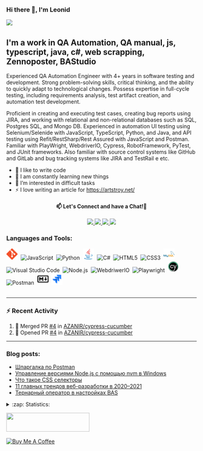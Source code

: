 ### Hi there 👋, I'm Leonid

![](https://komarev.com/ghpvc/?username=AZANIR&style=flat-square)

## I'm a work in  QA Automation, QA manual, js, typescript, java, c#, web scrapping, Zennoposter, BAStudio

Experienced QA Automation Engineer with 4+ years in software testing and development. Strong problem-solving skills, critical thinking, and the ability to quickly adapt to technological changes. Possess expertise in full-cycle testing, including requirements analysis, test artifact creation, and automation test development.

Proficient in creating and executing test cases, creating bug reports using JIRA, and working with relational and non-relational databases such as SQL, Postgres SQL, and Mongo DB. Experienced in automation UI testing using Selenium/Selenide with JavaScript, TypeScript, Python, and Java, and API testing using Refit/RestSharp/Rest Assured with JavaScript and Postman. Familiar with PlayWright, WebdriverIO, Cypress, RobotFramework, PyTest, and JUnit frameworks. Also familiar with source control systems like GitHub and GitLab and bug tracking systems like JIRA and TestRail e etc.

- 💪 I like to write code
- 🥅 I am constantly learning new things
- 👀 I’m interested in difficult tasks
- ⚡ I love writing an article for https://artstroy.net/

<h4 align="center">
  📫 Let's Connect and have a Chat!💬
</h1>
<p align="center">
<a href="https://t.me/AzaniR">
  <img height="32" src="https://cdn-icons-png.flaticon.com/512/906/906377.png"/>
</a>
<a href="https://www.linkedin.com/in/azanir/">
  <img height="32" src="https://cdn-icons-png.flaticon.com/512/1377/1377213.png"/>
</a>
<a href="https://www.facebook.com/leonid.mayevsky">
  <img height="32" src="https://cdn-icons-png.flaticon.com/512/3670/3670032.png"/>
</a>
<a href="https://twitter.com/eleoneks">
  <img height="32" src="https://cdn-icons-png.flaticon.com/512/3670/3670127.png"/>
</a>
</p>

### Languages and Tools:

<div>
<img alt="Git" width="30" height="30" src="https://github.com/devicons/devicon/blob/master/icons/git/git-original.svg" />&nbsp
<img alt="JavaScript" width="30" height="30" src="https://cdn-icons-png.flaticon.com/512/5968/5968292.png" />&nbsp
<img alt="Python" width="30" height="30" src="https://cdn-icons-png.flaticon.com/512/5968/5968350.png" />&nbsp
<img alt="Java" width="30" height="30" src="https://github.com/devicons/devicon/blob/master/icons/java/java-original.svg" />&nbsp
<img alt="C#" width="30" height="30" src="https://img.icons8.com/color/344/c-sharp-logo-2.png" />&nbsp
<img alt="HTML5" width="30" height="30" src="https://cdn-icons-png.flaticon.com/512/174/174854.png" />&nbsp
<img alt="CSS3" width="30" height="30" src="https://cdn-icons-png.flaticon.com/512/732/732190.png" />&nbsp
<img src="https://github.com/devicons/devicon/blob/master/icons/mysql/mysql-original-wordmark.svg" alt="MySQL" width="30" height="30" />&nbsp
<img alt="Visual Studio Code" width="30" height="30" src="https://code.visualstudio.com/assets/images/code-stable.png" />&nbsp
<img alt="Node.js" width="30" height="30" src="https://cdn-icons-png.flaticon.com/512/5968/5968322.png" />&nbsp
<img alt="WebdriwerIO" width="30" height="30" src="https://raw.githubusercontent.com/webdriverio/webdriverio-schematics/HEAD/.github/assets/logo.png" />&nbsp
<img alt="Playwright" width="30" height="30" src="https://playwright.dev/img/playwright-logo.svg" />&nbsp
<img alt="Cypress" width="30" height="30" src="https://raw.githubusercontent.com/vscode-icons/vscode-icons/a6526a9b865babf8d661779a5d1fff67672fce89/icons/file_type_cypress.svg" />&nbsp
<img alt="Postman" width="30" height="30" src="https://cdn.icon-icons.com/icons2/3053/PNG/512/postman_alt_macos_bigsur_icon_189814.png" />&nbsp
<img src="https://github.com/devicons/devicon/blob/master/icons/markdown/markdown-original.svg" alt="Markdown" width="30" height="30" />&nbsp
<img src="https://github.com/devicons/devicon/blob/master/icons/jira/jira-original.svg" title="Jira" alt="Jira" width="30" height="30"/>&nbsp
</div>
<br />

---

### :zap: Recent Activity

<!--START_SECTION:activity-->
1. 🎉 Merged PR [#4](https://github.com/AZANIR/cypress-cucumber/pull/4) in [AZANIR/cypress-cucumber](https://github.com/AZANIR/cypress-cucumber)
2. 💪 Opened PR [#4](https://github.com/AZANIR/cypress-cucumber/pull/4) in [AZANIR/cypress-cucumber](https://github.com/AZANIR/cypress-cucumber)
<!--END_SECTION:activity-->

---

### Blog posts:
<!-- BLOG-POST-LIST:START -->
- [Шпаргалка по Postman](https://artstroy.net/shpargalka-po-postman/)
- [Управление версиями Node.js с помощью nvm в Windows](https://artstroy.net/upravlenie-versiyami-node-js-s-pomoshhyu-nvm-v-windows/)
- [Что такое CSS селекторы](https://artstroy.net/chto-takoe-css-selektory/)
- [11 главных трендов веб-разработки в 2020–2021](https://artstroy.net/11-glavnyx-trendov-veb-razrabotki-v-2020-2021/)
- [Тернарный оператор в настройках BAS](https://artstroy.net/ternarnyj-operator-v-nastrojkax-bas/)
<!-- BLOG-POST-LIST:END -->

<details>
  <summary>:zap: Statistics:</summary>
   <img align="left" alt="codeSTACKr's GitHub Stats" src="https://github-readme-stats.vercel.app/api/top-langs/?username=AZANIR&theme=tokyonight&langs_count=4" />
    <br />
    <img align="left" alt="codeSTACKr's GitHub Stats" src="https://github-readme-stats.vercel.app/api?username=AZANIR&show_icons=true&theme=tokyonight&show_icons=true" />
</details>

<a href="https://codetrace.com/users/AZANIR"><img src="https://codetrace.com/widget/AZANIR" width="220" height="50" /></a>

<a href="https://www.buymeacoffee.com/AZANIR" rel="nofollow">
      <img src="https://camo.githubusercontent.com/87ad997db06103b8ac1dd5f22e60abbc0c597c5e4bd7c5b5301b90e4b9a0501f/68747470733a2f2f63646e2e6275796d6561636f666665652e636f6d2f627574746f6e732f64656661756c742d7265642e706e67" alt="Buy Me A Coffee" height="40" width="170" data-canonical-src="https://cdn.buymeacoffee.com/buttons/default-red.png" style="max-width: 100%;">
    </a>